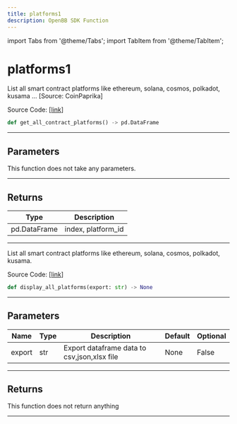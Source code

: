 ```yaml
---
title: platforms1
description: OpenBB SDK Function
---
```


import Tabs from '@theme/Tabs';
import TabItem from '@theme/TabItem';

# platforms1

<Tabs>
<TabItem value="model" label="Model" default>

List all smart contract platforms like ethereum, solana, cosmos, polkadot, kusama ... [Source: CoinPaprika]

Source Code: [[link](https://github.com/OpenBB-finance/OpenBBTerminal/tree/main/openbb_terminal/cryptocurrency/overview/coinpaprika_model.py#L380)]

```python
def get_all_contract_platforms() -> pd.DataFrame
```
---
## Parameters

This function does not take any parameters.

---
## Returns

| Type | Description |
| ---- | ----------- |
| pd.DataFrame | index, platform_id |

---


</TabItem>
<TabItem value="view" label="View">

List all smart contract platforms like ethereum, solana, cosmos, polkadot, kusama.

Source Code: [[link](https://github.com/OpenBB-finance/OpenBBTerminal/tree/main/openbb_terminal/cryptocurrency/overview/coinpaprika_view.py#L324)]

```python
def display_all_platforms(export: str) -> None
```
---
## Parameters

| Name | Type | Description | Default | Optional |
| ---- | ---- | ----------- | ------- | -------- |
| export | str | Export dataframe data to csv,json,xlsx file | None | False |

---
## Returns

This function does not return anything

---


</TabItem>
</Tabs>